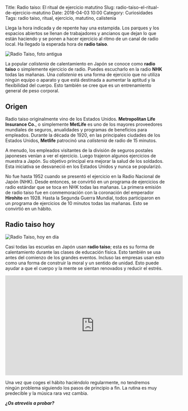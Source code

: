 Title: Radio taiso: El ritual de ejercicio matutino
Slug: radio-taiso-el-ritual-de-ejercicio-matutino
Date: 2018-04-03 10:00
Category: Curiosidades
Tags: radio taiso, ritual, ejercicio, matutino, calistenia



Llega la hora indicada y de repente hay una estampida. Los parques y los espacios abiertos se llenan de trabajadores y ancianos que dejan lo que están haciendo y se ponen a hacer ejercicio al ritmo de un canal de radio local. Ha llegado la esperada hora de **radio taiso**.

![Radio Taiso, foto antigua]({filename}/images/radio-taiso-antiguo.jpg)

La popular *calistenia* de calentamiento en Japón se conoce como **radio taiso** o simplemente ejercicio de radio. Puedes escucharlo en la radio **NHK** todas las mañanas. Una *calistenia* es una forma de ejercicio que no utiliza ningún equipo o aparato y que está destinada a aumentar la aptitud y la flexibilidad del cuerpo. Esto también se cree que es un entrenamiento general de peso corporal.

## Origen

Radio taiso originalmente vino de los Estados Unidos. **Metropolitan Life Insurance Co.**, o simplemente **MetLife** es uno de los mayores proveedores mundiales de seguros, anualidades y programas de beneficios para empleados. Durante la década de 1920, en las principales ciudades de los Estados Unidos, **Metlife** patrocinó una *calistenia* de radio de 15 minutos.

A menudo, los empleados visitantes de la división de seguros postales japoneses venían a ver el ejercicio. Luego trajeron algunos ejercicios de muestra a Japón. Su objetivo principal era mejorar la salud de los soldados. Esta iniciativa se desvaneció en los Estados Unidos y nunca se popularizó.

No fue hasta 1952 cuando se presentó el ejercicio en la Radio Nacional de Japón (NHK). Desde entonces, se convirtió en un programa de ejercicios de radio estándar que se toca en NHK todas las mañanas. La primera emisión de radio taiso fue en conmemoración con la coronación del emperador **Hirohito** en 1928. Hasta la Segunda Guerra Mundial, todos participaron en un programa de ejercicios de 10 minutos todas las mañanas. Esto se convirtió en un hábito.

## Radio taiso hoy

![Radio Taiso, hoy en día]({filename}/images/radio-taiso-hoy.jpg)

Casi todas las escuelas en Japón usan **radio taiso**; esta es su forma de calentamiento durante las clases de educación física. Esto también se usa antes del comienzo de los grandes eventos. Incluso las empresas usan esto como una forma de construir la moral y un sentido de unidad. Esto puede ayudar a que el cuerpo y la mente se sientan renovados y reducir el estrés.

<iframe width="560" height="315" src="https://www.youtube.com/embed/d9yw2WVzLWM" frameborder="0" allow="autoplay; encrypted-media" allowfullscreen></iframe>

Una vez que coges el hábito haciéndolo regularmente, no tendremos ningún problema siguiendo los pasos de principio a fin. La rutina es muy predecible y la música rara vez cambia.

***¿Os atrevéis a probar?***
